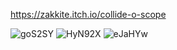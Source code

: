 https://zakkite.itch.io/collide-o-scope

![goS2SY](https://github.com/user-attachments/assets/f7cf851c-550d-46bc-acc2-962e79de899a)
![HyN92X](https://github.com/user-attachments/assets/eae0b8f6-1979-401e-876f-16ae7a415c76)
![eJaHYw](https://github.com/user-attachments/assets/0aff146c-33bb-4e2e-a8a9-47991548fc90)
